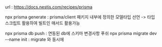 url : https://docs.nestjs.com/recipes/prisma


npx prisma generate : prisma/client 패키지 내부에 정의한 모델타입 선언 -> 타입스크립트 활용하여 빌트인 매서드 활용가능

npx prisma db push : 연동된 db에 스키마 변경사항 푸쉬
npx prisma migrate dev --name init : migrate 와 동시에 